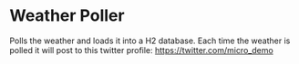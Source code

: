 # Weather Poller

Polls the weather and loads it into a H2 database. Each time the weather is polled it will post to this twitter profile: https://twitter.com/micro_demo


 
 
